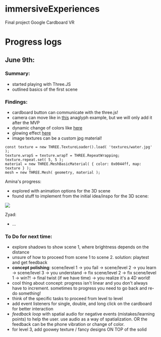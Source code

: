 # immersiveExperiences

Final project Google Cardboard VR

# Progress logs

## June 9th:

### Summary:
- started playing with Three.JS
- outlined basics of the first scene

### Findings:
- cardboard button can communicate with the three.js!
- camera can move like in [this](https://github.com/mrdoob/three.js/blob/master/examples/webgl_effects_anaglyph.html) anaglyph example, but we will only add it after the MVP
- dynamic change of colors like [here](https://github.com/mrdoob/three.js/blob/master/examples/webgl_framebuffer_texture.html)
- glowing effect [here](https://github.com/mrdoob/three.js/blob/master/examples/webgl_geometry_dynamic.html)
- image textures can be a custom jpg material!

```
const texture = new THREE.TextureLoader().load( 'textures/water.jpg' );
texture.wrapS = texture.wrapT = THREE.RepeatWrapping;
texture.repeat.set( 5, 5 );
material = new THREE.MeshBasicMaterial( { color: 0x0044ff, map: texture } );
mesh = new THREE.Mesh( geometry, material );
```

Amina's progress:
- explored with animation options for the 3D scene
- found stuff to implement from the initial idea/inspo for the 3D scene:

![](https://jacobrcampbell.com/assets/media/2020-soul-22-people-in-flow.jpg)

Zyad:
- ...

### To Do for next time:
- explore shadows to show scene 1, where brightness depends on the distance
- unsure of how to proceed from scene 1 to scene 2. solution: playtest and get feedback
- **concept polishing**: scene/level 1 -> you fail -> scene/level 2 -> you learn -> scene/level 3 -> you understand -> fix scene/level 2 -> fix scene/level 1 -> win?! -> final twist (if we have time) -> you realize it's a 4D world!
- cool thing about concept: progress isn't linear and you don't always have to increment. sometimes to progress you need to go back and re-do something!
- think of the specific tasks to proceed from level to level
- add event listeners for single, double, and long click on the cardboard for better interaction
- _feedback loop_ with spatial audio for negative events (mistakes/learning points) to help the user. use audio as a way of spatialization. OR the feedback can be the phone vibration or change of color.
- for level 3, add goowey texture / fancy designs ON TOP of the solid

